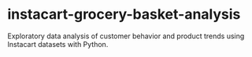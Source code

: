 # instacart-grocery-basket-analysis
Exploratory data analysis of customer behavior and product trends using Instacart datasets with Python.
